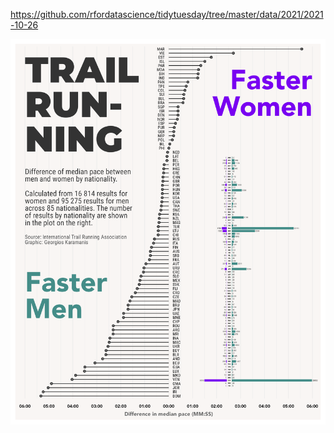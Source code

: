 https://github.com/rfordatascience/tidytuesday/tree/master/data/2021/2021-10-26

![](plots/ultra_running.png)
